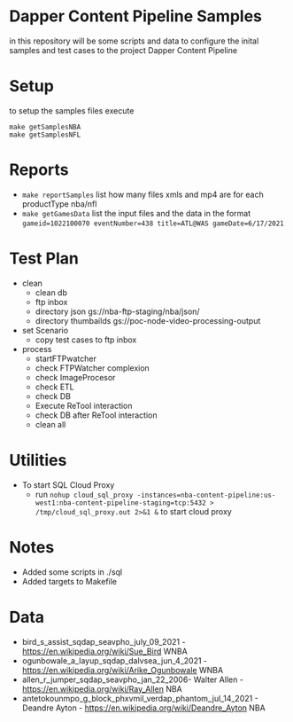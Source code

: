 # Dapper Content Pipeline Samples

in this repository will be some scripts and data to configure the inital samples and test cases to the project Dapper Content Pipeline 

# Setup
to setup the samples files execute

```
make getSamplesNBA
make getSamplesNFL
```

# Reports
- `make reportSamples` list how many files xmls and mp4 are for each productType nba/nfl
- `make getGamesData` list the input files and the data in the format `gameid=1022100070 eventNumber=438 title=ATL@WAS gameDate=6/17/2021`

# Test Plan
- clean 
    - clean db
    - ftp inbox
    - directory json gs://nba-ftp-staging/nba/json/
    - directory thumbailds gs://poc-node-video-processing-output
- set Scenario
    - copy test cases to ftp inbox
- process
    - startFTPwatcher
    - check FTPWatcher complexion
    - check ImageProcesor 
    - check ETL
    - check DB
    - Execute ReTool interaction
    - check DB after ReTool interaction
    - clean all

# Utilities
- To start SQL Cloud Proxy
    - run `nohup cloud_sql_proxy -instances=nba-content-pipeline:us-west1:nba-content-pipeline-staging=tcp:5432 > /tmp/cloud_sql_proxy.out 2>&1 &` to start cloud proxy

# Notes
- Added some scripts in ./sql
- Added targets to Makefile

# Data
- bird_s_assist_sqdap_seavpho_july_09_2021 - https://en.wikipedia.org/wiki/Sue_Bird WNBA
- ogunbowale_a_layup_sqdap_dalvsea_jun_4_2021 - https://en.wikipedia.org/wiki/Arike_Ogunbowale WNBA
- allen_r_jumper_sqdap_seavpho_jan_22_2006- Walter Allen - https://en.wikipedia.org/wiki/Ray_Allen NBA
- antetokounmpo_g_block_phxvmil_verdap_phantom_jul_14_2021 - Deandre Ayton - https://en.wikipedia.org/wiki/Deandre_Ayton NBA
